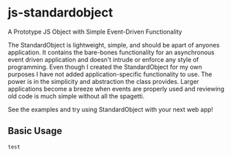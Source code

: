 js-standardobject
=================

A Prototype JS Object with Simple Event-Driven Functionality

The StandardObject is lightweight, simple, and should be apart of anyones application. It contains the bare-bones functionality for an asynchronous event driven application and doesn't intrude or enforce any style of programming. Even though I created the StandardObject for my own purposes I have not added application-specific functionality to use. The power is in the simplicity and abstraction the class provides. Larger applications become a breeze when events are properly used and reviewing old code is much simple without all the spagetti.

See the examples and try using StandardObject with your next web app!

Basic Usage
-----------

```js
test
```
